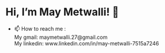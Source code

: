  <h1> Hi, I’m May Metwalli! 👋 </h1> 
<ul>
<li>📫 How to reach me : <br> My gmail: maymetwalli.27@gmail.com <br> My linkedin: www.linkedin.com/in/may-metwalli-7515a7246
</li></ul>
                     

<!---
MayMetwalli/MayMetwalli is a ✨ special ✨ repository because its `README.md` (this file) appears on your GitHub profile.
You can click the Preview link to take a look at your changes.
--->
